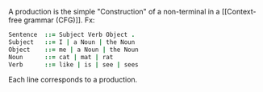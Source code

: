 A production is the simple "Construction" of a non-terminal in a [[Context-free grammar (CFG)]]. Fx:

```j
Sentence  ::= Subject Verb Object .
Subject   ::= I | a Noun | the Noun
Object    ::= me | a Noun | the Noun
Noun      ::= cat | mat | rat
Verb      ::= like | is | see | sees
```
Each line corresponds to a production.